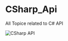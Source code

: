 # CSharp_Api
All Topice related to C# API

![CSharp API](https://github.com/MohamedAnwarAlhamed/CSharp_Api/assets/76563640/1772752f-829c-4489-82f5-a8b78e247a60)
